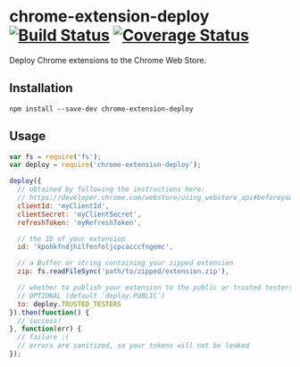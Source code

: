 # chrome-extension-deploy [![Build Status](https://travis-ci.org/erikdesjardins/chrome-extension-deploy.svg?branch=master)](https://travis-ci.org/erikdesjardins/chrome-extension-deploy) [![Coverage Status](https://coveralls.io/repos/github/erikdesjardins/chrome-extension-deploy/badge.svg?branch=master)](https://coveralls.io/github/erikdesjardins/chrome-extension-deploy?branch=master)

Deploy Chrome extensions to the Chrome Web Store.

## Installation

`npm install --save-dev chrome-extension-deploy`

## Usage

```js
var fs = require('fs');
var deploy = require('chrome-extension-deploy');

deploy({
  // obtained by following the instructions here:
  // https://developer.chrome.com/webstore/using_webstore_api#beforeyoubegin
  clientId: 'myClientId',
  clientSecret: 'myClientSecret',
  refreshToken: 'myRefreshToken',

  // the ID of your extension
  id: 'kpohkfndjhilfenfoljcpcacccfngemc',

  // a Buffer or string containing your zipped extension
  zip: fs.readFileSync('path/to/zipped/extension.zip'),

  // whether to publish your extension to the public or trusted testers
  // OPTIONAL (default `deploy.PUBLIC`)
  to: deploy.TRUSTED_TESTERS
}).then(function() {
  // success!
}, function(err) {
  // failure :(
  // errors are sanitized, so your tokens will not be leaked
});
```
